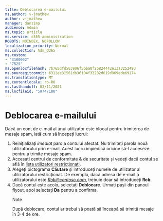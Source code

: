 ```yaml
---
title: Deblocarea e-mailului
ms.author: v-jmathew
author: v-jmathew
manager: dansimp
audience: Admin
ms.topic: article
ms.service: o365-administration
ROBOTS: NOINDEX, NOFOLLOW
localization_priority: Normal
ms.collection: Adm_O365
ms.custom:
- "3100002"
- "7525"
ms.openlocfilehash: 7b765dfd503906f5bba0f2b824442e13a3252493
ms.sourcegitcommit: 6312ee31561db36104f32282d019d069ede69174
ms.translationtype: MT
ms.contentlocale: ro-RO
ms.lasthandoff: 03/11/2021
ms.locfileid: "50747180"
---
```

# <a name="unblock-email"></a>Deblocarea e-mailului

Dacă un cont de e-mail al unui utilizator este blocat pentru trimiterea de mesaje spam, iată cum să începeți lucrul:

1. Reinițializați *imediat* parola contului afectat. Nu trimiteți parola nouă utilizatorului prin e-mail. Acest lucru împiedică oricine să-l acceseze pentru a trimite mesaje spam.
2. Accesați centrul de conformitate & de securitate și vedeți dacă contul se află în [lista utilizatori restricționați](https://protection.office.com/#/restrictedusers).
3. Alegeți pictograma **Căutare** și introduceți numele de utilizator al utilizatorului restricționat. De exemplu, dacă adresa de e-mail a utilizatorului este *Rob@contoso.com*, trebuie doar să introduceți **Rob**.
4. Dacă contul este acolo, selectați **Deblocare**. Urmați pașii din panoul flyout, apoi selectați **Da** pentru a confirma.  
    > [!NOTE]
    > După deblocare, contul ar trebui să poată să înceapă să trimită mesaje în 3-4 de ore.
